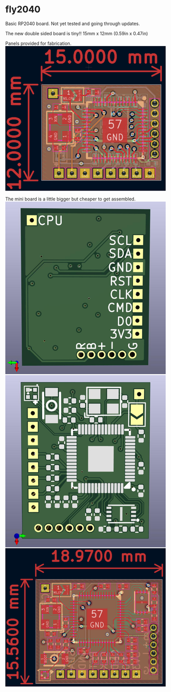 # fly2040
Basic RP2040 board.
Not yet tested and going through updates.

The new double sided board is tiny!! 
15mm x 12mm (0.59in x 0.47in)

Panels provided for fabrication.
![Double sided PCB](pcb/fly2040_ds/fly2040_ds_pcb.jpg)

The mini board is a little bigger but cheaper to get assembled.
![Mini board 3D Back](pcb/fly2040_min/fly2040_min_back.jpg)
![Mini board 3D Front](pcb/fly2040_min/fly2040_min_front.jpg)
![Mini board PCB](pcb/fly2040_min/fly2040_min_pcb.jpg)
